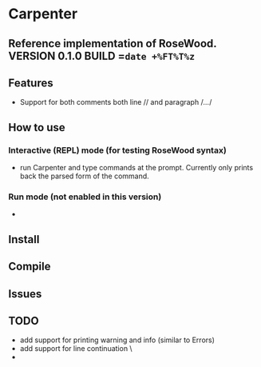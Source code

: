 # Carpenter
## Reference implementation of RoseWood. VERSION 0.1.0 BUILD =`date +%FT%T%z` 

## Features
- Support for both comments both line // and paragraph /*...*/

## How to use
### Interactive (REPL) mode (for testing RoseWood syntax)
- run Carpenter and type commands at the prompt. Currently only prints back the parsed form of the command.

### Run mode (not enabled in this version)
- 
## Install

## Compile

## Issues

## TODO
- add support for printing warning and info (similar to Errors)
- add support for line continuation \\
-  

